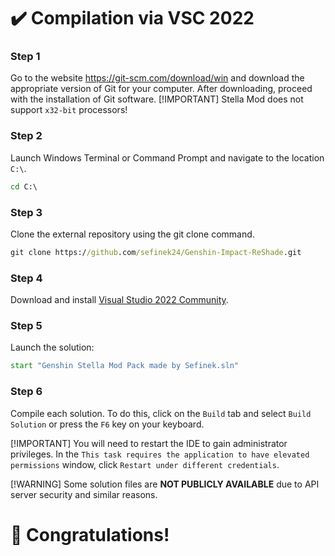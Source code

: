 <!-- [[> SEO
###### Number: 1.9

###### Title: Compilation via VSC 2022 - Stella Mod Documentation
###### Description: 
###### Tags: 
###### Canonical: /genshin-impact-reshade/docs?page=compilation
]]> -->

# ✔️ Compilation via VSC 2022 <!-- {#comililation} -->
### Step 1 <!-- {#step-1} -->
Go to the website https://git-scm.com/download/win and download the appropriate version of Git for your computer. After downloading, proceed with the installation of Git software.
[!IMPORTANT]
Stella Mod does not support `x32-bit` processors!

### Step 2 <!-- {#step-2} -->
Launch Windows Terminal or Command Prompt and navigate to the location `C:\`.
```cmd
cd C:\
```

### Step 3 <!-- {#step-3} -->
Clone the external repository using the git clone command.
```cmd
git clone https://github.com/sefinek24/Genshin-Impact-ReShade.git
```

### Step 4 <!-- {#step-4} -->
Download and install [Visual Studio 2022 Community](https://visualstudio.microsoft.com/vs/community).

### Step 5 <!-- {#step-5} -->
Launch the solution:
```cmd
start "Genshin Stella Mod Pack made by Sefinek.sln"
```

### Step 6 <!-- {#step-6} -->
Compile each solution. To do this, click on the `Build` tab and select `Build Solution` or press the `F6` key on your keyboard.

[!IMPORTANT]
You will need to restart the IDE to gain administrator privileges. In the `This task requires the application to have elevated permissions` window, click `Restart under different credentials`.

[!WARNING]
Some solution files are **NOT PUBLICLY AVAILABLE** due to API server security and similar reasons.


# 🎉 Congratulations!